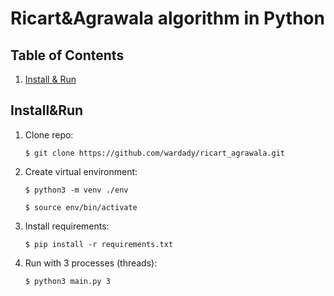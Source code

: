# Ricart&Agrawala algorithm in Python

## Table of Contents
1. [Install & Run](#Install&Run)

## Install&Run
1. Clone repo:
   ```console
   $ git clone https://github.com/wardady/ricart_agrawala.git
   ```
2. Create virtual environment:
   ```console
   $ python3 -m venv ./env

   $ source env/bin/activate
   ```
3. Install requirements:
   ```console
   $ pip install -r requirements.txt
   ```
4. Run with 3 processes (threads):
   ```console
   $ python3 main.py 3
   ```
